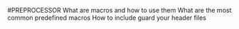 #PREPROCESSOR
What are macros and how to use them
What are the most common predefined macros
How to include guard your header files
